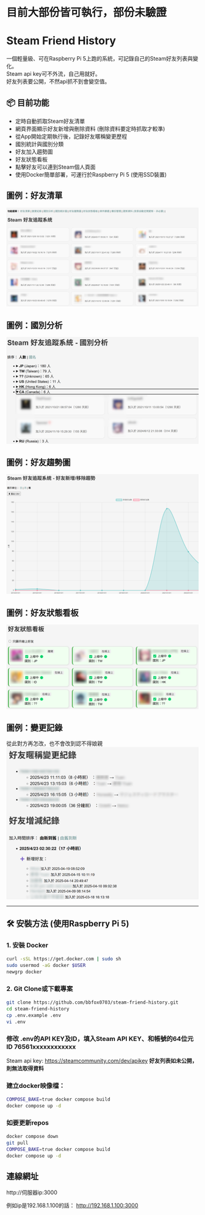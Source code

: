 # 目前大部份皆可執行，部份未驗證

# Steam Friend History

一個輕量級、可在Raspberry Pi 5上跑的系統，可記錄自己的Steam好友列表與變化。  
Steam api key可不外流，自己用就好。  
好友列表要公開，不然api抓不到會變空值。  

## 📦 目前功能
- 定時自動抓取Steam好友清單
- 網頁界面顯示好友新增與刪除資料 (刪除資料要定時抓取才較準)
- 從App開始定期執行後，記錄好友暱稱變更歷程
- 國別統計與國別分類
- 好友加入趨勢圖
- 好友狀態看板
- 點擊好友可以連到Steam個人頁面
- 使用Docker簡單部署，可運行於Raspberry Pi 5 (使用SSD裝置)

## 圖例：好友清單
![首頁預覽](./docs/index.png)
## 圖例：國別分析
![國別分析](./docs/country.png)
## 圖例：好友趨勢圖
![好友趨勢圖](./docs/trend.png)
## 圖例：好友狀態看板 
![好友狀態看板 ](./docs/status_board.png)
## 圖例：變更記錄 
從此對方再怎改，也不會改到認不得娘親
![變更記錄 ](./docs/history.png)

---

## 🛠️ 安裝方法 (使用Raspberry Pi 5)

### 1. 安裝 Docker
```bash
curl -sSL https://get.docker.com | sudo sh
sudo usermod -aG docker $USER
newgrp docker
```

### 2. Git Clone或下載專案

```bash
git clone https://github.com/bbfox0703/steam-friend-history.git
cd steam-friend-history
cp .env.example .env
vi .env
```

### 修改 .env的API KEY及ID，填入Steam API KEY、和帳號的64位元ID 76561xxxxxxxxxxxx
Steam api key: https://steamcommunity.com/dev/apikey
**好友列表如未公開，則無法取得資料**

### 建立docker映像檔：
```bash
COMPOSE_BAKE=true docker compose build
docker compose up -d
```

### 如要更新repos
```bash
docker compose down
git pull
COMPOSE_BAKE=true docker compose build
docker compose up -d
```

## 連線網址
http://伺服器ip:3000

例如ip是192.168.1.100的話：
http://192.168.1.100:3000